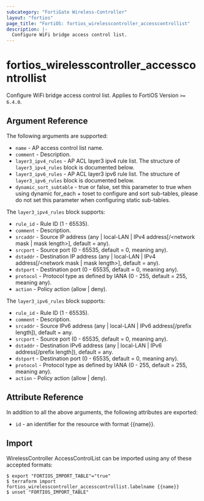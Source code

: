 ```yaml
---
subcategory: "FortiGate Wireless-Controller"
layout: "fortios"
page_title: "FortiOS: fortios_wirelesscontroller_accesscontrollist"
description: |-
  Configure WiFi bridge access control list.
---
```


# fortios_wirelesscontroller_accesscontrollist
Configure WiFi bridge access control list. Applies to FortiOS Version `>= 6.4.0`.

## Argument Reference

The following arguments are supported:

* `name` - AP access control list name.
* `comment` - Description.
* `layer3_ipv4_rules` - AP ACL layer3 ipv4 rule list. The structure of `layer3_ipv4_rules` block is documented below.
* `layer3_ipv6_rules` - AP ACL layer3 ipv6 rule list. The structure of `layer3_ipv6_rules` block is documented below.
* `dynamic_sort_subtable` - true or false, set this parameter to true when using dynamic for_each + toset to configure and sort sub-tables, please do not set this parameter when configuring static sub-tables.

The `layer3_ipv4_rules` block supports:

* `rule_id` - Rule ID (1 - 65535).
* `comment` - Description.
* `srcaddr` - Source IP address (any | local-LAN | IPv4 address[/<network mask | mask length>], default = any).
* `srcport` - Source port (0 - 65535, default = 0, meaning any).
* `dstaddr` - Destination IP address (any | local-LAN | IPv4 address[/<network mask | mask length>], default = any).
* `dstport` - Destination port (0 - 65535, default = 0, meaning any).
* `protocol` - Protocol type as defined by IANA (0 - 255, default = 255, meaning any).
* `action` - Policy action (allow | deny).

The `layer3_ipv6_rules` block supports:

* `rule_id` - Rule ID (1 - 65535).
* `comment` - Description.
* `srcaddr` - Source IPv6 address (any | local-LAN | IPv6 address[/prefix length]), default = any.
* `srcport` - Source port (0 - 65535, default = 0, meaning any).
* `dstaddr` - Destination IPv6 address (any | local-LAN | IPv6 address[/prefix length]), default = any.
* `dstport` - Destination port (0 - 65535, default = 0, meaning any).
* `protocol` - Protocol type as defined by IANA (0 - 255, default = 255, meaning any).
* `action` - Policy action (allow | deny).


## Attribute Reference

In addition to all the above arguments, the following attributes are exported:
* `id` - an identifier for the resource with format {{name}}.

## Import

WirelessController AccessControlList can be imported using any of these accepted formats:
```
$ export "FORTIOS_IMPORT_TABLE"="true"
$ terraform import fortios_wirelesscontroller_accesscontrollist.labelname {{name}}
$ unset "FORTIOS_IMPORT_TABLE"
```
